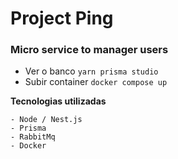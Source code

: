 # Project Ping

### Micro service to manager users

- Ver o banco `yarn prisma studio`
- Subir container `docker compose up`

**Tecnologias utilizadas**

    - Node / Nest.js
    - Prisma
    - RabbitMq
    - Docker
